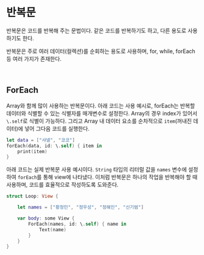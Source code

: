 # 반복문

반복문은 코드를 반복해 주는 문법이다. 같은 코드를 반복하기도 하고, 다른 용도로 사용하기도 한다.

반복문은 주로 여러 데이터(컬렉션)를 순회하는 용도로 사용하며, for, while, forEach 등 여러 가지가 존재한다.

<br>

## ForEach

Array와 함께 많이 사용하는 반복문이다. 아래 코드는 사용 예시로, forEach는 반복할 데이터와 식별할 수 있는 식별자를 매개변수로 설정한다. Array의 경우 index가 있어서 `\.self`로 식별이 가능하다.
그리고 Array 내 데이터 요소를 순차적으로 `item`(꺼내진 데이터)에 넣어 그다음 코드를 실행한다.

```swift
let data = ["샤넬", "코코"]
forEach(data, id: \.self) { item in
    print(item)
}
```

아래 코드는 실제 반복문 사용 예시이다. `String` 타입의 리터럴 값을 `names` 변수에 설정하여 `forEach`를 통해 view에 나타냈다. 이처럼 반복문은 하나의 작업을 반복해야 할 때 사용하며, 코드를 효율적으로 작성하도록 도와준다.

```swift
struct Loop: View {

    let names = ["황정민", "정우성", "정해인", "신기범"]

    var body: some View {
        ForEach(names, id: \.self) { name in
            Text(name)
        }
    }
}
```
